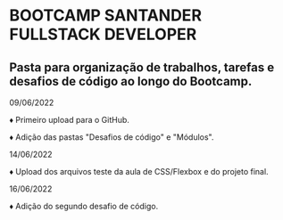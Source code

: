 # BOOTCAMP SANTANDER FULLSTACK DEVELOPER 	

## Pasta para organização de trabalhos, tarefas e desafios de código ao longo do Bootcamp.

09/06/2022 

♦ Primeiro upload para o GitHub. 

♦ Adição das pastas "Desafios de código" e "Módulos".

14/06/2022

♦ Upload dos arquivos teste da aula de CSS/Flexbox e do projeto final.

16/06/2022

♦ Adição do segundo desafio de código.